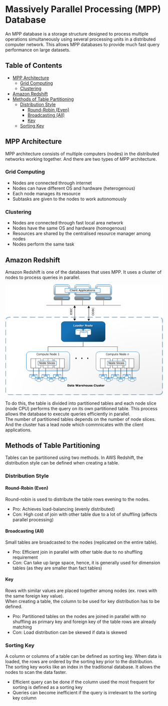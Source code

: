 # Massively Parallel Processing (MPP) Database
An MPP database is a storage structure designed to process multiple operations simultaneously using several processing units in a distributed computer network.
This allows MPP databases to provide much fast query performance on large datasets.

## Table of Contents
- [MPP Architecture](#mpp-architecture)
  - [Grid Computing](#grid-computing)
  - [Clustering](#clustering)
- [Amazon Redshift](#amazon-redshift)
- [Methods of Table Partitioning](#methods-of-table-partitioning)
  - [Distribution Style](#distribution-style)
    - [Round-Robin (Even)](#round-robin-even)
    - [Broadcasting (All)](#broadcasting-all)
    - [Key](#key)
  - [Sorting Key](#sorting-key)

## MPP Architecture
MPP architecture consists of multiple computers (nodes) in the distributed networks working together. And there are two types of MPP architecture.

### Grid Computing
- Nodes are connected through internet
- Nodes can have different OS and hardware (heterogenous)
- Each node manages its resource
- Subtasks are given to the nodes to work autonomously

### Clustering
- Nodes are connected through fast local area network
- Nodes have the same OS and hardware (homogenous)
- Resources are shared by the centralised resource manager among nodes
- Nodes perform the same task 

## Amazon Redshift
Amazon Redshift is one of the databases that uses MPP. It uses a cluster of nodes to process queries in parallel. 

![](https://github.com/TravisH0301/learning/blob/master/images/redshift_architecture.png)

To do this, the table is divided into partitioned tables and
each node slice (node CPU) performs the query on its own partitioned table. This process allows the database to execute queries efficiently in parallel. <br>
The number of partitioned tables depends on the number of node slices. And the cluster has a lead node which commnicates with the client applications. 

## Methods of Table Partitioning
Tables can be partitioned using two methods. In AWS Redshift, the distribution style can be defined when creating a table. 

### Distribution Style
#### Round-Robin (Even)
Round-robin is used to distribute the table rows evening to the nodes.
- Pro: Achieves load-balancing (evenly distributed)
- Con: High cost of join with other table due to a lot of shuffling (affects parallel processing)

#### Broadcasting (All)
Small tables are broadcasted to the nodes (replicated on the entire table).
- Pro: Efficient join in parallel with other table due to no shuffling requirement
- Con: Can take up large space, hence, it is generally used for dimension tables (as they are smaller than fact tables)

#### Key
Rows with similar values are placed together among nodes (ex. rows with the same foreign key value).<br>
When creating a table, the column to be used for key distribution has to be defined.
- Pro: Partitioned tables on the nodes are joined in parallel with no shuffling as primary key and foreign key of the table rows are already matching
- Con: Load distribution can be skewed if data is skewed

### Sorting Key
A column or columns of a table can be defined as sorting key. When data is loaded, the rows are ordered by the sorting key prior to the distribution. <br>
The sorting key works like an index in the traditional database. It allows the nodes to scan the data faster. 
- Efficient query can be done if the column used the most frequent for sorting is defined as a sorting key
- Queries can become inefficient if the query is irrelevant to the sorting key column
